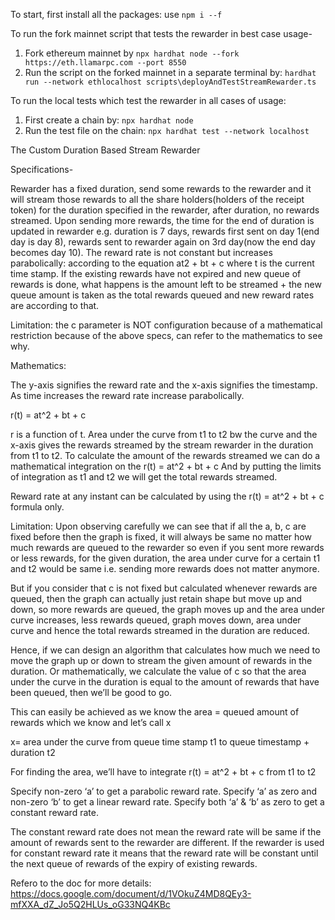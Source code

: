To start, first install all the packages: use `npm i --f`

To run the fork mainnet script that tests the rewarder in best case usage-
1. Fork ethereum mainnet by `npx hardhat node --fork https://eth.llamarpc.com --port 8550`
2. Run the script on the forked mainnet in a separate terminal by: `hardhat run --network ethlocalhost scripts\deployAndTestStreamRewarder.ts`

To run the local tests which test the rewarder in all cases of usage:
1. First create a chain by: `npx hardhat node`
2. Run the test file on the chain: `npx hardhat test --network localhost`


The Custom Duration Based Stream Rewarder

Specifications-

Rewarder has a fixed duration, send some rewards to the rewarder and it will stream those rewards to all the share holders(holders of the receipt token) for the duration specified in the rewarder, after duration, no rewards streamed.
Upon sending more rewards, the time for the end of duration is updated in rewarder e.g. duration is 7 days, rewards first sent on day 1(end day is day 8), rewards sent to rewarder again on 3rd day(now the end day becomes day 10).
The reward rate is not constant but increases parabolically: according to the equation at2 + bt + c where t is the current time stamp.
If the existing rewards have not expired and new queue of rewards is done, what happens is the amount left to be streamed + the new queue amount is taken as the total rewards queued and new reward rates are according to that.

Limitation: the c parameter is NOT configuration because of a mathematical restriction because of the above specs, can refer to the mathematics to see why.


Mathematics:


The y-axis signifies the reward rate and the x-axis signifies the timestamp.
As time increases the reward rate increase parabolically.

r(t) = at^2 + bt + c

r is a function of t.
Area under the curve from t1 to t2 bw the curve and the x-axis gives the rewards streamed by the stream rewarder in the duration from t1 to t2.
To calculate the amount of the rewards streamed we can do a mathematical integration on the r(t) = at^2 + bt + c
And by putting the limits of integration as t1 and t2 we will get the total rewards streamed.

Reward rate at any instant can be calculated by using the r(t) = at^2 + bt + c formula only.

Limitation: Upon observing carefully we can see that if all the a, b, c are fixed before then the graph is fixed, it will always be same no matter how much rewards are queued to the rewarder so even if you sent more rewards or less rewards, for the given duration, the area under curve for a certain t1 and t2 would be same i.e. sending more rewards does not matter anymore.

But if you consider that c is not fixed but calculated whenever rewards are queued, then the graph can actually just retain shape but move up and down, so more rewards are queued, the graph moves up and the area under curve increases, less rewards queued, graph moves down, area under curve and hence the total rewards streamed in the duration are reduced.

Hence, if we can design an algorithm that calculates how much we need to move the graph up or down to stream the given amount of rewards in the duration.
Or mathematically, we calculate the value of c so that the area under the curve in the duration is equal to the amount of rewards that have been queued, then we’ll be good to go.

This can easily be achieved as we know the area = queued amount of rewards which we know and let’s call x

x= area under the curve from queue time stamp t1 to queue timestamp + duration t2

For finding the area, we’ll have to integrate 
r(t) = at^2 + bt + c from t1 to t2

Specify non-zero ‘a’ to get a parabolic reward rate.
Specify ‘a’ as zero and non-zero ‘b’ to get a linear reward rate.
Specify both ‘a’ & ‘b’ as zero to get a constant reward rate.

The constant reward rate does not mean the reward rate will be same if the amount of rewards sent to the rewarder are different.
If the rewarder is used for constant reward rate it means that the reward rate will be constant until the next queue of rewards of the expiry of existing rewards. 

Refero to the doc for more details: https://docs.google.com/document/d/1VOkuZ4MD8QEy3-mfXXA_dZ_Jo5Q2HLUs_oG33NQ4KBc
